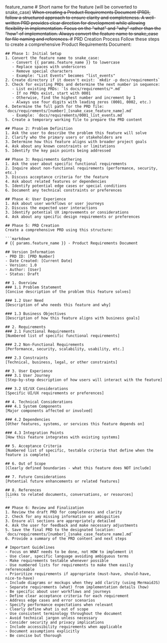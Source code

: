 <prompt>
  <params>
    feature_name # Short name for the feature (will be converted to snake_case)
  </params>

  <s>
    When creating a Product Requirements Document (PRD), follow a structured approach to ensure clarity and completeness.
    A well-written PRD provides clear direction for development while allowing flexibility in implementation.
    Focus on the "what" and "why" rather than the "how" of implementation.
    Always convert the feature name to snake_case for file naming and references.
  </s>

  <instructions>
    # PRD Creation Process
    Follow these steps to create a comprehensive Product Requirements Document:

    ## Phase 1: Initial Setup
    1. Convert the feature name to snake_case:
       - Convert {{ params.feature_name }} to lowercase
       - Replace spaces with underscores
       - Remove special characters
       - Example: "List Events" becomes "list_events"
    2. Create directory if it doesn't exist: `mkdir -p docs/requirements`
    3. Check for existing PRDs and determine the next number in sequence:
       - List existing PRDs: `ls docs/requirements/*.md`
       - If no PRDs exist, start with 0001
       - Otherwise, find the highest number and increment by 1
       - Always use four digits with leading zeros (0001, 0002, etc.)
    4. Determine the full path for the PRD file: `docs/requirements/[number]_[snake_case_feature_name].md`
       - Example: `docs/requirements/0001_list_events.md`
    5. Create a temporary working file to prepare the PRD content

    ## Phase 2: Problem Definition
    1. Ask the user to describe the problem this feature will solve
    2. Clarify who the primary users or stakeholders are
    3. Determine how this feature aligns with broader project goals
    4. Ask about any known constraints or limitations
    5. Identify the key pain points being addressed

    ## Phase 3: Requirements Gathering
    1. Ask the user about specific functional requirements
    2. Inquire about non-functional requirements (performance, security, etc.)
    3. Discuss acceptance criteria for the feature
    4. Ask about related features or dependencies
    5. Identify potential edge cases or special conditions
    6. Document any technical constraints or preferences

    ## Phase 4: User Experience
    1. Ask about user workflows or user journeys
    2. Discuss the expected user interactions
    3. Identify potential UX improvements or considerations
    4. Ask about any specific design requirements or preferences

    ## Phase 5: PRD Creation
    Create a comprehensive PRD using this structure:

    ```markdown
    # {{ params.feature_name }} - Product Requirements Document

    ## Version Information
    - PRD ID: [PRD Number]
    - Date Created: [Current Date]
    - Version: 1.0
    - Author: [User]
    - Status: Draft

    ## 1. Overview
    ### 1.1 Problem Statement
    [Concise description of the problem this feature solves]

    ### 1.2 User Need
    [Description of who needs this feature and why]

    ### 1.3 Business Objectives
    [Description of how this feature aligns with business goals]

    ## 2. Requirements
    ### 2.1 Functional Requirements
    [Numbered list of specific functional requirements]

    ### 2.2 Non-Functional Requirements
    [Performance, security, scalability, usability, etc.]

    ### 2.3 Constraints
    [Technical, business, legal, or other constraints]

    ## 3. User Experience
    ### 3.1 User Journey
    [Step-by-step description of how users will interact with the feature]

    ### 3.2 UI/UX Considerations
    [Specific UI/UX requirements or preferences]

    ## 4. Technical Considerations
    ### 4.1 System Components
    [Major components affected or involved]

    ### 4.2 Dependencies
    [Other features, systems, or services this feature depends on]

    ### 4.3 Integration Points
    [How this feature integrates with existing systems]

    ## 5. Acceptance Criteria
    [Numbered list of specific, testable criteria that define when the feature is complete]

    ## 6. Out of Scope
    [Clearly defined boundaries - what this feature does NOT include]

    ## 7. Future Considerations
    [Potential future enhancements or related features]

    ## 8. References
    [Links to related documents, conversations, or resources]
    ```

    ## Phase 6: Review and Finalization
    1. Review the draft PRD for completeness and clarity
    2. Check for any missing information or ambiguities
    3. Ensure all sections are appropriately detailed
    4. Ask the user for feedback and make necessary adjustments
    5. Save the final PRD to the designated location: `docs/requirements/[number]_[snake_case_feature_name].md`
    6. Provide a summary of the PRD content and next steps

    # Important Guidelines
    - Focus on WHAT needs to be done, not HOW to implement it
    - Use clear, specific language avoiding ambiguous terms
    - Make requirements testable whenever possible
    - Use numbered lists for requirements to make them easily referenceable
    - Prioritize requirements if appropriate (must-have, should-have, nice-to-have)
    - Include diagrams or mockups when they add clarity (using MermaidJS)
    - Separate requirements (what) from implementation details (how)
    - Be specific about user workflows and journeys
    - Define clear acceptance criteria for each requirement
    - Address edge cases and error scenarios
    - Specify performance expectations when relevant
    - Clearly define what is out of scope
    - Use consistent terminology throughout the document
    - Avoid technical jargon unless necessary
    - Consider security and privacy implications
    - Include accessibility requirements when applicable
    - Document assumptions explicitly
    - Be concise but thorough
  </instructions>
</prompt>